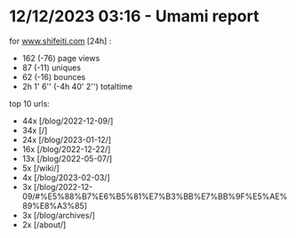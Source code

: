 # 12/12/2023 03:16 - Umami report
for www.shifeiti.com [24h] :

 - 162 (-76) page views
 - 87 (-11) uniques
 - 62 (-16) bounces
 - 2h 1' 6'' (-4h 40' 2'') totaltime


top 10 urls:
 - 44x [/blog/2022-12-09/]
 - 34x [/]
 - 24x [/blog/2023-01-12/]
 - 16x [/blog/2022-12-22/]
 - 13x [/blog/2022-05-07/]
 - 5x [/wiki/]
 - 4x [/blog/2023-02-03/]
 - 3x [/blog/2022-12-09/#%E5%88%B7%E6%B5%81%E7%B3%BB%E7%BB%9F%E5%AE%89%E8%A3%85]
 - 3x [/blog/archives/]
 - 2x [/about/]


